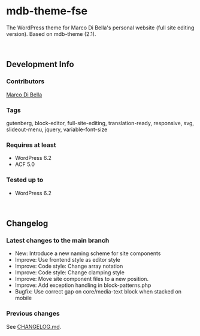 # mdb-theme-fse
The WordPress theme for Marco Di Bella's personal website (full site editing version). Based on mdb-theme (2.1).

<br>

## Development Info

### Contributors
[Marco Di Bella](https://github.com/mdibella-dev)

### Tags
gutenberg, block-editor, full-site-editing, translation-ready, responsive, svg, slideout-menu, jquery, variable-font-size

### Requires at least

* WordPress 6.2
* ACF 5.0

### Tested up to

* WordPress 6.2

<br>

## Changelog

### Latest changes to the main branch

* New: Introduce a new naming scheme for site components
* Improve: Use frontend style as editor style
* Improve: Code style: Change array notation
* Improve: Code style: Change clamping style
* Improve: Move site component files to a new position.
* Improve: Add exception handling in block-patterns.php
* Bugfix: Use correct gap on core/media-text block when stacked on mobile


### Previous changes

See [CHANGELOG.md](https://github.com/mdibella-dev/mdb-theme-fse/blob/main/CHANGELOG.md).
